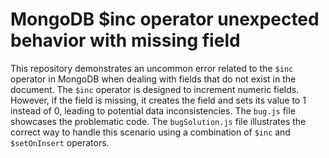 # MongoDB $inc operator unexpected behavior with missing field
This repository demonstrates an uncommon error related to the `$inc` operator in MongoDB when dealing with fields that do not exist in the document.  The `$inc` operator is designed to increment numeric fields. However, if the field is missing, it creates the field and sets its value to 1 instead of 0, leading to potential data inconsistencies. 
The `bug.js` file showcases the problematic code. The `bugSolution.js` file illustrates the correct way to handle this scenario using a combination of `$inc` and `$setOnInsert` operators.